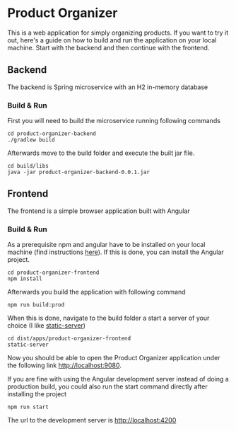 # Product Organizer
This is a web application for simply organizing products.
If you want to try it out, here's a guide on how to build and run the application on your local machine.
Start with the backend and then continue with the frontend. 

## Backend
The backend is Spring microservice with an H2 in-memory database

### Build & Run
First you will need to build the microservice running following commands
```
cd product-organizer-backend
./gradlew build
```
Afterwards move to the build folder and execute the built jar file.
```
cd build/libs
java -jar product-organizer-backend-0.0.1.jar
```

## Frontend
The frontend is a simple browser application built with Angular

### Build & Run
As a prerequisite npm and angular have to be installed on your local machine (find instructions [here](https://angular.io/guide/setup-local)).
If this is done, you can install the Angular project.
```
cd product-organizer-frontend
npm install
```
Afterwards you build the application with following command
```
npm run build:prod
```
When this is done, navigate to the build folder a start a server of your choice (I like [static-server](https://www.npmjs.com/package/static-server))
```
cd dist/apps/product-organizer-frontend
static-server
```
Now you should be able to open the Product Organizer application under the following link [http://localhost:9080](http://localhost:9080).

If you are fine with using the Angular development server instead of doing a production build, you could also run the start command directly after installing the project 
```
npm run start
``` 
The url to the development server is [http://localhost:4200](http://localhost:4200)
